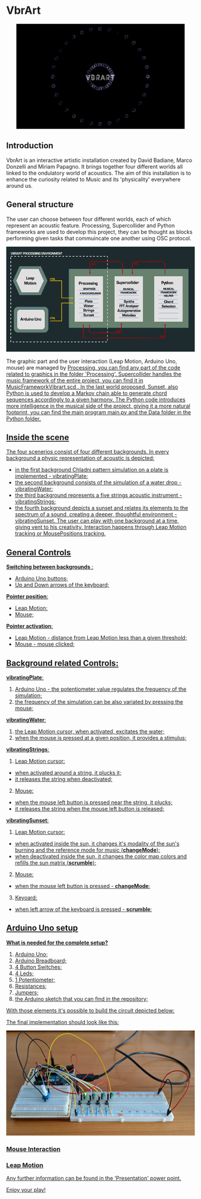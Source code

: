 # VbrArt

<p align ="center" > <img width ="450" height ="280" src = "/readme_images/first.png"> </p>

## Introduction

VbrArt is an interactive artistic installation created by David Badiane, Marco Donzelli and Miriam Papagno. It brings together four different worlds all linked to the ondulatory world of acoustics. The aim of this installation is to enhance the curiosity related to Music and its 'physicality' everywhere around us. 

## General structure
The user can choose between four different worlds, each of which represent an acoustic feature. 
Processing, Supercollider and Python frameworks are used to develop this project, they can be thought as blocks performing given tasks that commuincate one another using OSC protocol.
<p align ="center" > <img width ="600" height ="280" src = "/readme_images/blockDiagram.PNG"> </p>
The graphic part and the user interaction (Leap Motion, Arduino Uno, mouse) are managed by <u>Processing<u>, you can find any part of the code related to graphics in the folder 'Processing'. 
<u>Supercollider<u> handles the music framework of the entire project, you can find it in MusicFrameworkVibrart.scd .
In the last world proposed, Sunset, also <u>Python<u> is used to develop a Markov chain able to generate chord sequences accordingly to a given harmony. 
The Python code introduces more intelligence in the musical side of the project, giving it a more natural footprint, you can find the main program main.py and the Data folder in the Python folder.

## Inside the scene
The four scenerios consist of four different backgrounds. 
In every background a physic representation of acoustic is depicted: 
* in the first background Chladni pattern simulation on a plate is implemented - <u>vibratingPlate<u>; 
* the second background consists of the simulation of a water drop - <u>vibratingWater<u>;
* the third background represents a five strings acoustic instrument - <u>vibratingStrings<u>;
* the fourth background depicts a sunset and relates its elements to the spectrum of a sound, creating a deeper, thoughtful environment - <u>vibratingSunset<u>.
The user can play with one background at a time, giving vent to his creativity.
Interaction happens through Leap Motion tracking or MousePositions tracking.

## General Controls
**Switching between backgrounds** :
* Arduino Uno buttons;
* Up and Down arrows of the keyboard;

**Pointer position**:
* Leap Motion;
* Mouse;

**Pointer activation**:
* Leap Motion - distance from Leap Motion less than a given threshold;
* Mouse - mouse clicked;

## Background related Controls:
**vibratingPlate**:
1. Arduino Uno - the potentiometer value regulates the frequency of the simulation;
2. the frequency of the simulation can be also variated by pressing the mouse;

**vibratingWater**:
1. the Leap Motion cursor, when activated, excitates the water;
2. when the mouse is pressed at a given position, it provides a stimulus; 

**vibratingStrings**:
1. Leap Motion cursor:
  * when activated around a string, it plucks it; 
  * it releases the string when deactivated;
2. Mouse:
  * when the mouse left button is pressed near the string, it plucks; 
  * it releases the string when the mouse left button is released;

**vibratingSunset**:
1. Leap Motion cursor:
  * when activated inside the sun, it changes it's modality of the sun's burning and the reference mode for music (**changeMode**); 
  * when deactivated inside the sun, it changes the color map colors and refills the sun matrix (**scrumble**);
2. Mouse:
  * when the mouse left button is pressed - **changeMode**;
3. Keyoard: 
  * when left arrow of the keyboard is pressed - **scrumble**;

## Arduino Uno setup
**What is needed for the complete setup?**
1. Arduino Uno;
2. Arduino Breadboard;
3. 4 Button Switches;
4. 4 Leds;
5. 1 Potentiometer;
6. Resistances;
7. Jumpers;
8. the Arduino sketch that you can find in the repository;

With those elements it's possible to build the circuit depicted below:

The final implementation should look like this:
<p align ="center" > <img width ="600" height ="280" src = "/readme_images/arduino_real.jpg"> </p>

### Mouse Interaction
### Leap Motion
Any further information can be found in the 'Presentation' power point.

Enjoy your play!
